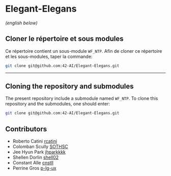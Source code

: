 # Elegant-Elegans

*(english below)*

## Cloner le répertoire et sous modules
Ce répertoire contient un sous-module `WF_NTP`. Afin de cloner ce répertoire et les sous-modules, taper la commande:
```bash
git clone git@github.com:42-AI/Elegant-Elegans.git
```

---

## Cloning the repository and submodules
The present repository include a submodule named `WF_NTP`. To clone this repository and the submodules, one should enter:
```bash
git clone git@github.com:42-AI/Elegant-Elegans.git
```

## Contributors
* Roberto Catini [rcatini](https://github.com/rcatini)
* Colomban Scully [SOTHSC](https://github.com/COTHSC)
* Jee Hyun Park [jhparkkkk](https://github.com/jhparkkkk)
* Shellen Dorlin [shell02](https://github.com/shell02)
* Constant Alle [cnstll](https://github.com/cnstll)
* Perrine Gros [p-lg-ux](https://github.com/p-lg-ux)
